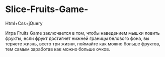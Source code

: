 # Slice-Fruits-Game-
Html+Css+jQuery

Игра Fruits Game заключается в том, чтобы наведением мышки ловить фрукты, если фрукт достигнет нижней границы белового фона, вы теряете жизнь, всего три жизни, поймайте как можно больше фруктов, тем самым заработав как можно больше очков.
